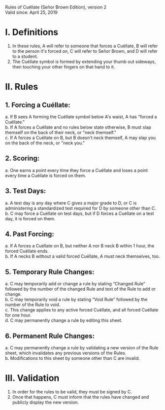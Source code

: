 Rules of Cuéllate (Señor Brown Edition), version 2  
Valid since: April 25, 2019

# I. Definitions
1. In these rules, A will refer to someone that forces a Cuéllate, B will refer to the person it's forced on, C will refer to Señor Brown, and D will refer to a student.
2. The Cuéllate symbol is formed by extending your thumb out sideways, then touching your other fingers on that hand to it.

# II. Rules
## 1. Forcing a Cuéllate:
a. If B sees A forming the Cuéllate symbol below A's waist, A has "forced a Cuéllate."  
b. If A forces a Cuéllate and no rules below state otherwise, B must slap themself on the back of their neck, or "neck themself."  
c. If A forces a Cuéllate on B, but B doesn't neck themself, A may slap you on the back of the neck, or "neck you."

## 2. Scoring:
a. One earns a point every time they force a Cuéllate and loses a point every time a Cuéllate is forced on them.

## 3. Test Days:
a. A test day is any day where C gives a major grade to D, or C is administering a standardized test required for D by someone other than C.  
b. C may force a Cuéllate on test days, but if D forces a Cuéllate on a test day, it is forced on them.

## 4. Past Forcing:
a. If A forces a Cuéllate on B, but neither A nor B neck B within 1 hour, the forced Cuéllate ends.  
b. If A necks B without a valid forced Cuéllate, A must neck themselves, too.

## 5. Temporary Rule Changes:
a. C may temporarily add or change a rule by stating “Changed Rule” followed by the number of the changed Rule and text of the Rule to add or change.  
b. C may temporarily void a rule by stating “Void Rule” followed by the number of the Rule to void.  
c. This change applies to any active forced Cuéllate, and all forced Cuéllate for one hour.  
d. C may permanently change a rule by editing this sheet.

## 6. Permanent Rule Changes:
a. C may permanently change a rule by validating a new version of the Rule sheet, which invalidates any previous versions of the Rules.  
b. Modifications to this sheet by someone other than C are invalid.

# III. Validation
1. In order for the rules to be valid, they must be signed by C.
2. Once that happens, C must inform that the rules have changed and publicly display the new version.

